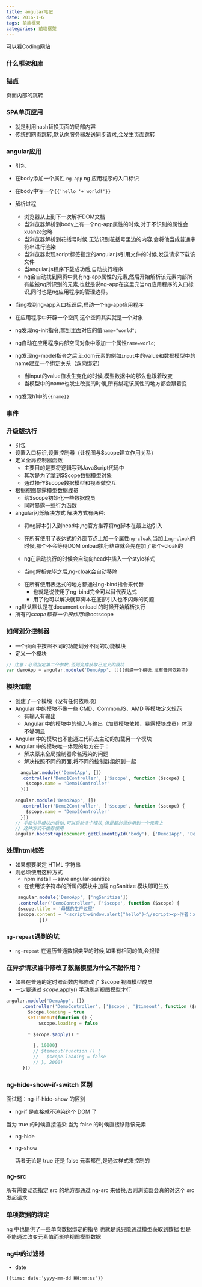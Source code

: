 ```yaml
---
title: angular笔记
date: 2016-1-6
tags: 前端框架
categories: 前端框架
---
```


可以看Coding网站

### 什么框架和库

### 锚点

页面内部的跳转
### SPA单页应用

  - 就是利用hash替换页面的局部内容
  - 传统的网页跳转,默认向服务器发送同步请求,会发生页面跳转


### angular应用
-   引包
-   在body添加一个属性  `ng-app` ng 应用程序的入口标识
-   在body中写一个`{{'hello '+'world!'}}`
-   解析过程

    +   浏览器从上到下一次解析DOM文档
    +   当浏览器解析到body上有一个ng-app属性的时候,对于不识别的属性会xuanze忽略
    +   当浏览器解析到花括号时候,无法识别花括号里边的内容,会将他当成普通字符串进行渲染
    +   当浏览器发现script标签指定的angular.js引用文件的时候,发送请求下载该文件
    +   当angular.js程序下载成功后,自动执行程序
    +   ng会自动找到网页中具有ng-app属性的元素,然后开始解析该元素内部所有能被ng所识别的元素,也就是说ng-app在这里充当ng应用程序的入口标识,同时也是ng应用程序的管理边界。

-   当ng找到ng-app入口标识后,启动一个ng-app应用程序
-   在应用程序中开辟一个空间,这个空间其实就是一个对象
-   ng发现ng-init指令,拿到里面对应的值`name="world"`; 
-   ng自动在应用程序内部空间对象中添加一个属性`name=world`;
-   ng发现ng-model指令之后,让dom元素的例如`input`中的value和数据模型中的name建立一个绑定关系（双向绑定）
    +   当input的value值发生变化的时候,模型数据中的那么也跟着改变
    +   当模型中的name也发生改变的时候,所有绑定该属性的地方都会跟着变  
-   ng发现h1中的`{{name}}`

### 事件

### 升级版执行
-   引包
-   设置入口标识,设置控制器（让视图与$scope建立作用关系）
-   定义全局控制器函数
    +   主要目的是要将逻辑写到JavaScript代码中
    +   其次是为了拿到$Scope数据模型对象
    +   通过操作$scope数据模型和视图做交互
-   根据视图暴露模型数据成员
    + 给$scope初始化一些数据成员
    +  同时暴露一些行为函数
-   angular闪烁解决方式
    解决方式有两种:
    +  将ng脚本引入到head中,ng官方推荐将ng脚本在最上边引入
    +  在所有使用了表达式的外部节点上加一个属性`ng-cloak`,当加上`ng-cloak`的时候,那个不会等待DOM onload执行结束就会先在加了那个-cloak的
        
    +  ng在启动执行的时候会自动向head中插入一个style样式
    +  当ng解析完毕之后,ng-cloak会自动移除
    -  在所有使用表达式的地方都通过ng-bind指令来代替
        +   也就是说使用了ng-bind完全可以替代表达式
        +   用了他可以解决就算脚本在底部引入也不闪烁的问题
-   ng默认默认是在document.onload 的时候开始解析执行
-   所有的$scope都有一个根作用域$rootscope

###   如何划分控制器

   - 一个页面中按照不同的功能划分不同的功能模块
   -    定义一个模块
   
   ```js
   // 注意：必须指定第二个参数,否则变成获取已定义的模块
   var demoApp = angular.module('DemoApp', [])(创建一个模块,没有任何依赖项)
   ```
   
    
### 模块加载
   
   -    创建了一个模块（没有任何依赖项）
   -   Angular 中的模块不像一些 CMD、CommonJS、AMD 等模块定义规范
         +  有输入有输出
         +  Angular 中的模块中的输入与输出（加载模块依赖、暴露模块成员）体现不够明显
   -   Angular 中的模块也不能通过代码去主动的加载另一个模块
   -   Angular 中的模块唯一体现的地方在于：
         +  解决原来全局控制器命名污染的问题
         +  解决按照不同的页面,将不同的控制器组织到一起
         ```js
           angular.module('Demo1App', [])
           .controller('Demo1Controller', ['$scope', function ($scope) {
             $scope.name = 'Demo1Controller'
           }])
     
         angular.module('Demo2App', [])
           .controller('Demo2Controller', ['$scope', function ($scope) {
             $scope.name = 'Demo2Controller'
           }])
         // 手动引导模块的启动,可以启动多个模块,但是都必须作用到一个元素上
         // 这种方式不推荐使用
         angular.bootstrap(document.getElementById('body'), ['Demo1App', 'Demo2App'])       
         
         ```
       

### 处理html标签
   * 如果想要绑定 HTML 字符串
   * 则必须使用这种方式
      - npm install --save angular-sanitize
      - 在使用该字符串的所属的模块中加载 ngSanitize 模块即可生效
      ```js
       angular.module('DemoApp', ['ngSanitize'])
       .controller('DemoController', ['$scope', function ($scope) {
       $scope.title = '母猪的生产过程'
       $scope.content = '<script>window.alert("hello")<\/script><p>作者：xxx</p> <p><strong>母猪</strong>的生产过程</p>'
               }])
      ```
      
### `ng-repeat`遇到的坑
* `ng-repeat` 在遍历普通数据类型的时候,如果有相同的值,会报错
### 在异步请求当中修改了数据模型为什么不起作用？
   +    如果在普通的定时器函数内部修改了 $scope 视图模型成员
   +    一定要通过 $scope.$apply() 手动刷新视图模型才行
   
   ```js
   angular.module('DemoApp', [])
         .controller('DemoController', ['$scope', '$timeout', function ($scope, $timeout) {
           $scope.loading = true
           setTimeout(function () {
               $scope.loading = false
               
           * $scope.$apply() * 
              
             }, 10000)
             // $timeout(function () {
             //   $scope.loading = false
             // }, 2000)
         }])
   ```
### ng-hide-show-if-switch 区别
面试题：ng-if-hide-show 的区别
*   ng-if 是直接就不渲染这个 DOM 了

  当为 true 的时候直接渲染
  当为 false 的时候直接移除该元素
*   ng-hide
*   ng-show

    两者无论是 true 还是 false 元素都在,是通过样式来控制的

### ng-src

所有需要动态指定 src 的地方都通过 ng-src 来替换,否则浏览器会真的对这个 src 发起请求
### 单项数据的绑定

  ng 中也提供了一些单向数据绑定的指令
  也就是说只能通过模型获取到数据
  但是不能通过改变元素值而影响视图模型数据
### ng中的过滤器
*  date 
```
{{time: date:'yyyy-mm-dd HH:mm:ss'}}
```

